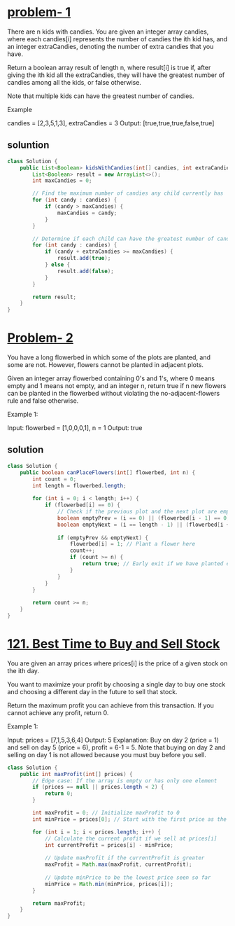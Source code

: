 # [problem- 1](https://leetcode.com/problems/kids-with-the-greatest-number-of-candies/description/?envType=study-plan-v2&envId=leetcode-75)
There are n kids with candies. You are given an integer array candies, where each candies[i] represents the number of candies the ith kid has, and an integer extraCandies, denoting the number of extra candies that you have.

Return a boolean array result of length n, where result[i] is true if, after giving the ith kid all the extraCandies, they will have the greatest number of candies among all the kids, or false otherwise.

Note that multiple kids can have the greatest number of candies.


Example 

 candies = [2,3,5,1,3], extraCandies = 3
Output: [true,true,true,false,true] 

## soluntion 
```java
class Solution {
    public List<Boolean> kidsWithCandies(int[] candies, int extraCandies) {
        List<Boolean> result = new ArrayList<>();
        int maxCandies = 0;

        // Find the maximum number of candies any child currently has
        for (int candy : candies) {
            if (candy > maxCandies) {
                maxCandies = candy;
            }
        }

        // Determine if each child can have the greatest number of candies
        for (int candy : candies) {
            if (candy + extraCandies >= maxCandies) {
                result.add(true);
            } else {
                result.add(false);
            }
        }

        return result;
    }
}
```



# [Problem- 2](https://leetcode.com/problems/can-place-flowers/?envType=study-plan-v2&envId=leetcode-75)
You have a long flowerbed in which some of the plots are planted, and some are not. However, flowers cannot be planted in adjacent plots.

Given an integer array flowerbed containing 0's and 1's, where 0 means empty and 1 means not empty, and an integer n, return true if n new flowers can be planted in the flowerbed without violating the no-adjacent-flowers rule and false otherwise.

 

Example 1:

Input: flowerbed = [1,0,0,0,1], n = 1
Output: true
## solution
```java
class Solution {
    public boolean canPlaceFlowers(int[] flowerbed, int n) {
        int count = 0;
        int length = flowerbed.length;
        
        for (int i = 0; i < length; i++) {
            if (flowerbed[i] == 0) {
                // Check if the previous plot and the next plot are empty or out of bounds
                boolean emptyPrev = (i == 0) || (flowerbed[i - 1] == 0);
                boolean emptyNext = (i == length - 1) || (flowerbed[i + 1] == 0);
                
                if (emptyPrev && emptyNext) {
                    flowerbed[i] = 1; // Plant a flower here
                    count++;
                    if (count >= n) {
                        return true; // Early exit if we have planted enough flowers
                    }
                }
            }
        }
        
        return count >= n;
    }
}
```

# [121. Best Time to Buy and Sell Stock](https://leetcode.com/problems/best-time-to-buy-and-sell-stock/description/)
You are given an array prices where prices[i] is the price of a given stock on the ith day.

You want to maximize your profit by choosing a single day to buy one stock and choosing a different day in the future to sell that stock.

Return the maximum profit you can achieve from this transaction. If you cannot achieve any profit, return 0.




 Example 1:

Input: prices = [7,1,5,3,6,4]
Output: 5
Explanation: Buy on day 2 (price = 1) and sell on day 5 (price = 6), profit = 6-1 = 5.
Note that buying on day 2 and selling on day 1 is not allowed because you must buy before you sell.


```java
class Solution {
    public int maxProfit(int[] prices) {
        // Edge case: If the array is empty or has only one element
        if (prices == null || prices.length < 2) {
            return 0;
        }

        int maxProfit = 0; // Initialize maxProfit to 0
        int minPrice = prices[0]; // Start with the first price as the minimum price

        for (int i = 1; i < prices.length; i++) {
            // Calculate the current profit if we sell at prices[i]
            int currentProfit = prices[i] - minPrice;
            
            // Update maxProfit if the currentProfit is greater
            maxProfit = Math.max(maxProfit, currentProfit);
            
            // Update minPrice to be the lowest price seen so far
            minPrice = Math.min(minPrice, prices[i]);
        }

        return maxProfit;
    }
}
```
